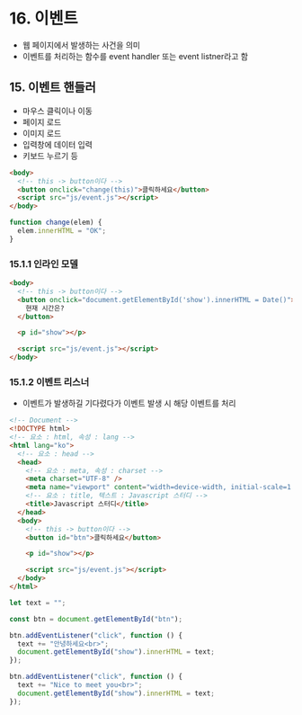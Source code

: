 # 16. 이벤트

- 웹 페이지에서 발생하는 사건을 의미
- 이벤트를 처리하는 함수를 event handler 또는 event listner라고 함

## 15. 이벤트 핸들러

- 마우스 클릭이나 이동
- 페이지 로드
- 이미지 로드
- 입력창에 데이터 입력
- 키보드 누르기 등

```html
<body>
  <!-- this -> button이다 -->
  <button onclick="change(this)">클릭하세요</button>
  <script src="js/event.js"></script>
</body>
```

```js
function change(elem) {
  elem.innerHTML = "OK";
}
```

### 15.1.1 인라인 모델

```html
<body>
  <!-- this -> button이다 -->
  <button onclick="document.getElementById('show').innerHTML = Date()">
    현재 시간은?
  </button>

  <p id="show"></p>

  <script src="js/event.js"></script>
</body>
```

### 15.1.2 이벤트 리스너

- 이벤트가 발생하길 기다렸다가 이벤트 발생 시 해당 이벤트를 처리

```html
<!-- Document -->
<!DOCTYPE html>
<!-- 요소 : html, 속성 : lang -->
<html lang="ko">
  <!-- 요소 : head -->
  <head>
    <!-- 요소 : meta, 속성 : charset -->
    <meta charset="UTF-8" />
    <meta name="viewport" content="width=device-width, initial-scale=1.0" />
    <!-- 요소 : title, 텍스트 : Javascript 스터디 -->
    <title>Javascript 스터디</title>
  </head>
  <body>
    <!-- this -> button이다 -->
    <button id="btn">클릭하세요</button>

    <p id="show"></p>

    <script src="js/event.js"></script>
  </body>
</html>
```

```js
let text = "";

const btn = document.getElementById("btn");

btn.addEventListener("click", function () {
  text += "안녕하세요<br>";
  document.getElementById("show").innerHTML = text;
});

btn.addEventListener("click", function () {
  text += "Nice to meet you<br>";
  document.getElementById("show").innerHTML = text;
});
```
